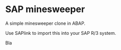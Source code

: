 SAP minesweeper
===============

A simple minesweeper clone in ABAP.

Use SAPlink to import this into your SAP R/3 system.

Bla